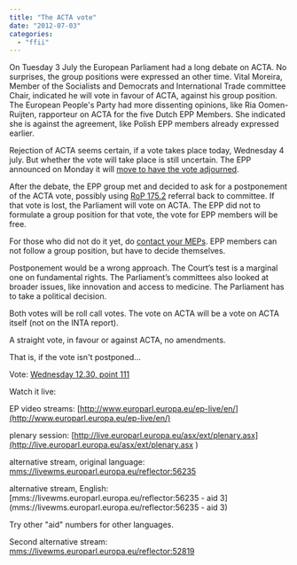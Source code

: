 ```yaml
---
title: "The ACTA vote"
date: "2012-07-03"
categories: 
  - "ffii"
---
```


On Tuesday 3 July the European Parliament had a long debate on ACTA. No surprises, the group positions were expressed an other time. Vital Moreira, Member of the Socialists and Democrats and International Trade committee Chair, indicated he will vote in favour of ACTA, against his group position. The European People's Party had more dissenting opinions, like Ria Oomen-Ruijten, rapporteur on ACTA for the five Dutch EPP Members. She indicated she is against the agreement, like Polish EPP members already expressed earlier.

Rejection of ACTA seems certain, if a vote takes place today, Wednesday 4 july. But whether the vote will take place is still uncertain. The EPP announced on Monday it will [move to have the vote adjourned](http://acta.ffii.org/?p=1588).

After the debate, the EPP group met and decided to ask for a postponement of the ACTA vote, possibly using [RoP 175.2](http://www.euwiki.org/RoP#Rule_175) referral back to committee. If that vote is lost, the Parliament will vote on ACTA. The EPP did not to formulate a group position for that vote, the vote for EPP members will be free.

For those who did not do it yet, do [contact your MEPs](http://acta.ffii.org/?p=1533). EPP members can not follow a group position, but have to decide themselves.

Postponement would be a wrong approach. The Court’s test is a marginal one on fundamental rights. The Parliament’s committees also looked at broader issues, like innovation and access to medicine. The Parliament has to take a political decision.

Both votes will be roll call votes. The vote on ACTA will be a vote on ACTA itself (not on the INTA report).

A straight vote, in favour or against ACTA, no amendments.

That is, if the vote isn't postponed...

Vote: [Wednesday 12.30, point 111](http://www.europarl.europa.eu/sides/getDoc.do?type=AGENDA&reference=20120704&secondRef=SIT&language=EN)

Watch it live:

EP video streams: [http://www.europarl.europa.eu/ep-live/en/](http://www.europarl.europa.eu/ep-live/en/)

plenary session: [http://live.europarl.europa.eu/asx/ext/plenary.asx](http://live.europarl.europa.eu/asx/ext/plenary.asx )

alternative stream, original language: [mms://livewms.europarl.europa.eu/reflector:56235](mms://livewms.europarl.europa.eu/reflector:56235)

alternative stream, English: [mms://livewms.europarl.europa.eu/reflector:56235 - aid 3](mms://livewms.europarl.europa.eu/reflector:56235 - aid 3)

Try other "aid" numbers for other languages.

Second alternative stream: [mms://livewms.europarl.europa.eu/reflector:52819](mms://livewms.europarl.europa.eu/reflector:52819)
